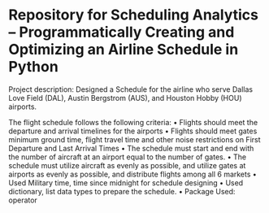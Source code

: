 # Repository for Scheduling Analytics – Programmatically Creating and Optimizing an Airline Schedule in Python

Project description: Designed a Schedule for the airline who serve Dallas Love Field (DAL), Austin Bergstrom (AUS), and Houston Hobby (HOU) airports. 

The flight schedule follows the following criteria:
•	Flights should meet the departure and arrival timelines for the airports
•	Flights should meet gates minimum ground time, flight travel time and other noise restrictions on First Departure and Last Arrival Times
•	The schedule must start and end with the number of aircraft at an airport equal to the number of gates.
•	The schedule must utilize aircraft as evenly as possible, and utilize gates at airports as evenly as possible, and distribute flights among all 6 markets
•	Used Military time, time since midnight for schedule designing 
•	Used dictionary, list data types to prepare the schedule. 
•	Package Used: operator

